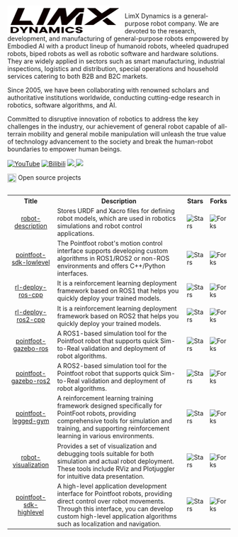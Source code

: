 <img src="doc/title.png" width="255" height="64" style="float: left; margin-right: 10px;">

LimX Dynamics is a general-purpose robot company. We are devoted to the research, development, and manufacturing of general-purpose robots empowered by Embodied AI with a product lineup of humanoid robots, wheeled quadruped robots, biped robots as well as robotic software and hardware solutions. They are widely applied in sectors such as smart manufacturing, industrial inspections, logistics and distribution, special operations and household services catering to both B2B and B2C markets.

Since 2005, we have been collaborating with renowned scholars and authoritative institutions worldwide, conducting cutting-edge research in robotics, software algorithms, and AI.

Committed to disruptive innovation of robotics to address the key challenges in the industry, our achievement of general robot capable of all-terrain mobility and general mobile manipulation will unleash the true value of technology advancement to the society and break the human-robot boundaries to empower human beings. 

[![YouTube](https://img.shields.io/badge/YouTube-ff0000?style=flat&logo=youtube&logoColor=white)](https://www.youtube.com/@LimXDynamics/featured)
[![Bilibili](https://img.shields.io/badge/-bilibili-ff69b4?style=flat&labelColor=ff69b4&logo=bilibili&logoColor=white)](https://space.bilibili.com/1172054289)
<a href="https://github.com/limxdynamics">
<img src="https://badges.strrl.dev/years/limxdynamics?style=flat-square&logo=github">
</a>
<a href="https://github.com/limxdynamics?tab=repositories">
<img src="https://badges.strrl.dev/repos/limxdynamics?style=flat-square&logo=github">
</a>


<table><tbody>

<div>
    <img src="https://149753425.v2.pressablecdn.com/wp-content/uploads/2009/06/osi_symbol_100X100_0.png" width="20" height="20" style="display:inline-block; vertical-align:top;">
    <span style="display:inline-block; vertical-align:top;">Open source projects</span> 
</div>

<!-- <tr><td colspan="1" rowspan="4"> -->

<table class="table table-striped table-bordered table-vcenter"/>
    <tbody>
    <tr><th> Title </th> <th>Description</th> <th>Stars</th> <th>Forks</th></tr>
    <tr>
        <td align="center" ><a href="https://github.com/limxdynamics/robot-description"> robot-description </a></td>
        <td> Stores URDF and Xacro files for defining robot models, which are used in robotics simulations and robot control applications. </td>
        <td><img alt="Stars" src="https://img.shields.io/github/stars/limxdynamics/robot-description?style=flat-square"/></td>
        <td><img alt="Forks" src="https://img.shields.io/github/forks/limxdynamics/robot-description?style=flat-square"/></td>
    </tr>
    <tr>
        <td align="center" ><a href="https://github.com/limxdynamics/pointfoot-sdk-lowlevel"> pointfoot-sdk-lowlevel </a></td>
        <td> The Pointfoot robot's motion control interface supports developing custom algorithms in ROS1/ROS2 or non-ROS environments and offers C++/Python interfaces. </td>
        <td><img alt="Stars" src="https://img.shields.io/github/stars/limxdynamics/pointfoot-sdk-lowlevel?style=flat-square"/></td>
        <td><img alt="Forks" src="https://img.shields.io/github/forks/limxdynamics/pointfoot-sdk-lowlevel?style=flat-square"/></td>
    </tr>
    <tr>
        <td align="center" ><a href="https://github.com/limxdynamics/rl-deploy-ros-cpp"> rl-deploy-ros-cpp </a></td>
        <td> It is a reinforcement learning deployment framework based on ROS1 that helps you quickly deploy your trained models. </td>
        <td><img alt="Stars" src="https://img.shields.io/github/stars/limxdynamics/rl-deploy-ros-cpp?style=flat-square"/></td>
        <td><img alt="Forks" src="https://img.shields.io/github/forks/limxdynamics/rl-deploy-ros-cpp?style=flat-square"/></td>
    </tr>
    <tr>
        <td align="center" ><a href="https://github.com/limxdynamics/rl-deploy-ros2-cpp"> rl-deploy-ros2-cpp </a></td>
        <td> It is a reinforcement learning deployment framework based on ROS2 that helps you quickly deploy your trained models. </td>
        <td><img alt="Stars" src="https://img.shields.io/github/stars/limxdynamics/rl-deploy-ros2-cpp?style=flat-square"/></td>
        <td><img alt="Forks" src="https://img.shields.io/github/forks/limxdynamics/rl-deploy-ros2-cpp?style=flat-square"/></td>
    </tr>
    <tr>
        <td align="center" ><a href="https://github.com/limxdynamics/pointfoot-gazebo-ros"> pointfoot-gazebo-ros </a></td>
        <td> A ROS1-based simulation tool for the Pointfoot robot that supports quick Sim-to-Real validation and deployment of robot algorithms. </td>
        <td><img alt="Stars" src="https://img.shields.io/github/stars/limxdynamics/pointfoot-gazebo-ros?style=flat-square"/></td>
        <td><img alt="Forks" src="https://img.shields.io/github/forks/limxdynamics/pointfoot-gazebo-ros?style=flat-square"/></td>
    </tr>
    <tr>
        <td align="center" ><a href="https://github.com/limxdynamics/pointfoot-gazebo-ros2"> pointfoot-gazebo-ros2 </a></td>
        <td> A ROS2-based simulation tool for the Pointfoot robot that supports quick Sim-to-Real validation and deployment of robot algorithms. </td>
        <td><img alt="Stars" src="https://img.shields.io/github/stars/limxdynamics/pointfoot-gazebo-ros2?style=flat-square"/></td>
        <td><img alt="Forks" src="https://img.shields.io/github/forks/limxdynamics/pointfoot-gazebo-ros2?style=flat-square"/></td>
    </tr>
    <tr>
        <td align="center" ><a href="https://github.com/limxdynamics/pointfoot-legged-gym"> pointfoot-legged-gym </a></td>
        <td> A reinforcement learning training framework designed specifically for PointFoot robots, 
        providing comprehensive tools for simulation and training, and supporting reinforcement learning in various environments. </td>
        <td><img alt="Stars" src="https://img.shields.io/github/stars/limxdynamics/pointfoot-legged-gym?style=flat-square"/></td>
        <td><img alt="Forks" src="https://img.shields.io/github/forks/limxdynamics/pointfoot-legged-gym?style=flat-square"/></td>
    </tr>
    <tr>
        <td align="center" ><a href="https://github.com/limxdynamics/robot-visualization"> robot-visualization </a></td>
        <td> Provides a set of visualization and debugging tools suitable for both simulation and actual robot deployment. 
        These tools include RViz and Plotjuggler for intuitive data presentation. </td>
        <td><img alt="Stars" src="https://img.shields.io/github/stars/limxdynamics/robot-visualization?style=flat-square"/></td>
        <td><img alt="Forks" src="https://img.shields.io/github/forks/limxdynamics/robot-visualization?style=flat-square"/></td>
    </tr>
    <tr>
        <td align="center" ><a href="https://github.com/limxdynamics/pointfoot-sdk-highlevel"> pointfoot-sdk-highlevel </a></td>
        <td> A high-level application development interface for Pointfoot robots, providing direct control over robot movements. 
        Through this interface, you can develop custom high-level application algorithms such as localization and navigation. </td>
        <td><img alt="Stars" src="https://img.shields.io/github/stars/limxdynamics/pointfoot-sdk-highlevel?style=flat-square"/></td>
        <td><img alt="Forks" src="https://img.shields.io/github/forks/limxdynamics/pointfoot-sdk-highlevel?style=flat-square"/></td>
    </tr>
    </tbody>
</table>

